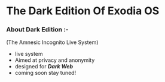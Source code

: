# The Dark Edition Of Exodia OS

### About Dark Edition :- 
(The Amnesic Incognito Live System)

-  live system
-  Aimed at privacy and anonymity  
-  designed for ***Dark Web***
-  coming soon stay tuned!
